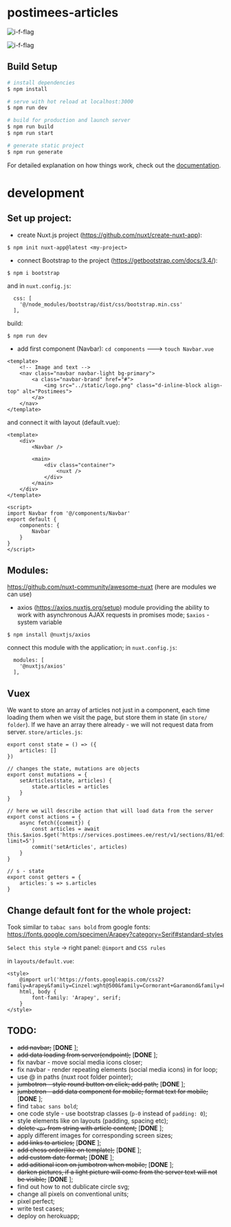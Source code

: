 # postimees-articles
![i-f-flag](static/mob.gif)

![i-f-flag](static/desctop.gif)
## Build Setup
```bash
# install dependencies
$ npm install

# serve with hot reload at localhost:3000
$ npm run dev

# build for production and launch server
$ npm run build
$ npm run start

# generate static project
$ npm run generate
```
For detailed explanation on how things work, check out the [documentation](https://nuxtjs.org).

# development
## Set up project:
- create Nuxt.js project (https://github.com/nuxt/create-nuxt-app):
```
$ npm init nuxt-app@latest <my-project>
```

- connect Bootstrap to the project (https://getbootstrap.com/docs/3.4/):
```
$ npm i bootstrap
```
and in `nuxt.config.js`:
```
  css: [
    '@/node_modules/bootstrap/dist/css/bootstrap.min.css'
  ],
```
build:
```
$ npm run dev
```

- add first component (Navbar):
`cd components` ---> `touch Navbar.vue`
``` vue
<template>
    <!-- Image and text -->
    <nav class="navbar navbar-light bg-primary">
        <a class="navbar-brand" href="#">
            <img src="../static/logo.png" class="d-inline-block align-top" alt="Postimees">
        </a>
    </nav>
</template>
```
and connect it with layout (default.vue):
``` vue
<template>
    <div>
        <Navbar />

        <main>
            <div class="container">
                <nuxt />
            </div>
        </main>
    </div>
</template>

<script>
import Navbar from '@/components/Navbar'
export default {
    components: {
        Navbar
    }
}
</script>
```

## Modules:
https://github.com/nuxt-community/awesome-nuxt (here are modules we can use)

- axios (https://axios.nuxtjs.org/setup)
module providing the ability to work with asynchronous AJAX requests in promises mode; `$axios` - system variable

```
$ npm install @nuxtjs/axios
```
connect this module with the application; in `nuxt.config.js`:
```
  modules: [
    '@nuxtjs/axios'
  ],
```

## Vuex
We want to store an array of articles not just in a component, each time loading them when we visit the page, but store them in state (in `store/ folder`).
If we have an array there already - we will not request data from server.
`store/articles.js`:
``` vue 
export const state = () => ({
    articles: []
})

// changes the state, mutations are objects
export const mutations = {
    setArticles(state, articles) {
        state.articles = articles
    }
}

// here we will describe action that will load data from the server 
export const actions = {
    async fetch({commit}) {
        const articles = await this.$axios.$get('https://services.postimees.ee/rest/v1/sections/81/editorsChoice/articles?limit=5')
        commit('setArticles', articles)
    }
}

// s - state
export const getters = {
    articles: s => s.articles
}
```

## Change default font for the whole project:
Took similar to `tabac sans bold` from google fonts: https://fonts.google.com/specimen/Arapey?category=Serif#standard-styles

`Select this style` -> right panel: `@import` and `CSS rules`

in `layouts/default.vue`:
``` vue
<style>
    @import url('https://fonts.googleapis.com/css2?family=Arapey&family=Cinzel:wght@500&family=Cormorant+Garamond&family=Festive&family=Open+Sans:wght@300&display=swap');
    html, body {
        font-family: 'Arapey', serif;
    }
</style>
```

## TODO:
- ~~add navbar;~~ [**DONE** ];
- ~~add data loading from server(endpoint);~~ [**DONE** ];
- fix navbar - move social media icons closer;
- fix navbar - render repeating elements (social media icons) in for loop;
- use @ in paths (nuxt root folder pointer);
- ~~jumbotron - style round button on click; add path;~~ [**DONE** ];
- ~~jumbotron - add data component for mobile; format text for mobile;~~ [**DONE** ];
- find `tabac sans bold`;
- one code style - use bootstrap classes (`p-0` instead of `padding: 0`);
- style elements like on layouts (padding, spacing etc);
- ~~delete `<p>` from string with article content;~~ [**DONE** ];
- apply different images for corresponding screen sizes;
- ~~add links to articles;~~ [**DONE** ];
- ~~add chess order(like on template);~~ [**DONE** ];
- ~~add custom date format;~~ [**DONE** ];
- ~~add aditional icon on jumbotron when mobile;~~ [**DONE** ];
- ~~darken pictures, if a light picture will come from the server text will not be visible;~~ [**DONE** ];
- find out how to not dublicate circle svg;
- change all pixels on conventional units;
- pixel perfect;
- write test cases;
- deploy on herokuapp;
